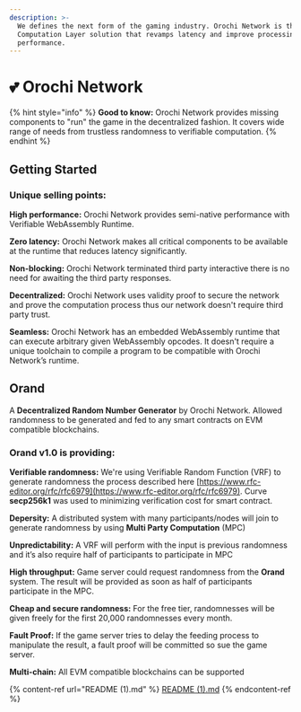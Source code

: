 ```yaml
---
description: >-
  We defines the next form of the gaming industry. Orochi Network is the first
  Computation Layer solution that revamps latency and improve processing
  performance.
---
```


# 💕 Orochi Network

{% hint style="info" %}
**Good to know:** Orochi Network provides missing components to "run" the game in the decentralized fashion. It covers wide range of needs from trustless randomness to verifiable computation.
{% endhint %}

## Getting Started

### Unique selling points:

**High performance:** Orochi Network provides semi-native performance with Verifiable WebAssembly Runtime.

**Zero latency:** Orochi Network makes all critical components to be available at the runtime that reduces latency significantly.

**Non-blocking:** Orochi Network terminated third party interactive there is no need for awaiting the third party responses.

**Decentralized:** Orochi Network uses validity proof to secure the network and prove the computation process thus our network doesn't require third party trust.

**Seamless:** Orochi Network has an embedded WebAssembly runtime that can execute arbitrary given WebAssembly opcodes. It doesn't require a unique toolchain to compile a program to be compatible with Orochi Network’s runtime.

## Orand

A **Decentralized Random Number Generator** by Orochi Network. Allowed randomness to be generated and fed to any smart contracts on EVM compatible blockchains.

### Orand v1.0 is providing:

**Verifiable randomness:** We're using Verifiable Random Function (VRF) to generate randomness the process described here [https://www.rfc-editor.org/rfc/rfc6979](https://www.rfc-editor.org/rfc/rfc6979). Curve **secp256k1** was used to minimizing verification cost for smart contract.

**Depersity:** A distributed system with many participants/nodes will join to generate randomness by using **Multi Party Computation** (MPC)

**Unpredictability:** A VRF will perform with the input is previous randomness and it’s also require half of participants to participate in MPC

**High throughput:** Game server could request randomness from the **Orand** system. The result will be provided as soon as half of participants participate in the MPC.

**Cheap and secure randomness:** For the free tier, randomnesses will be given freely for the first 20,000 randomnesses every month.

**Fault Proof:** If the game server tries to delay the feeding process to manipulate the result, a fault proof will be committed so sue the game server.

**Multi-chain:** All EVM compatible blockchains can be supported

{% content-ref url="README (1).md" %}
[README (1).md](<README (1).md>)
{% endcontent-ref %}
